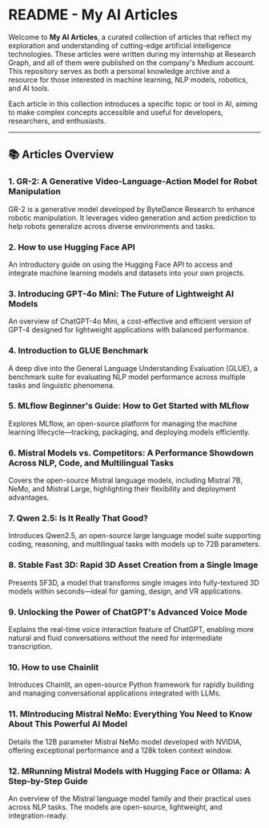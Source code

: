 # README - My AI Articles

Welcome to **My AI Articles**, a curated collection of articles that reflect my exploration and understanding of cutting-edge artificial intelligence technologies. These articles were written during my internship at Research Graph, and all of them were published on the company's Medium account. This repository serves as both a personal knowledge archive and a resource for those interested in machine learning, NLP models, robotics, and AI tools.

Each article in this collection introduces a specific topic or tool in AI, aiming to make complex concepts accessible and useful for developers, researchers, and enthusiasts.

---

## 📚 Articles Overview

### 1. **GR-2: A Generative Video-Language-Action Model for Robot Manipulation**
GR-2 is a generative model developed by ByteDance Research to enhance robotic manipulation. It leverages video generation and action prediction to help robots generalize across diverse environments and tasks.

### 2. **How to use Hugging Face API**
An introductory guide on using the Hugging Face API to access and integrate machine learning models and datasets into your own projects.

### 3. **Introducing GPT-4o Mini: The Future of Lightweight AI Models**
An overview of ChatGPT-4o Mini, a cost-effective and efficient version of GPT-4 designed for lightweight applications with balanced performance.

### 4. **Introduction to GLUE Benchmark**
A deep dive into the General Language Understanding Evaluation (GLUE), a benchmark suite for evaluating NLP model performance across multiple tasks and linguistic phenomena.

### 5. **MLflow Beginner's Guide: How to Get Started with MLflow**
Explores MLflow, an open-source platform for managing the machine learning lifecycle—tracking, packaging, and deploying models efficiently.

### 6. **Mistral Models vs. Competitors: A Performance Showdown Across NLP, Code, and Multilingual Tasks**
Covers the open-source Mistral language models, including Mistral 7B, NeMo, and Mistral Large, highlighting their flexibility and deployment advantages.

### 7. **Qwen 2.5: Is It Really That Good?**
Introduces Qwen2.5, an open-source large language model suite supporting coding, reasoning, and multilingual tasks with models up to 72B parameters.

### 8. **Stable Fast 3D: Rapid 3D Asset Creation from a Single Image**
Presents SF3D, a model that transforms single images into fully-textured 3D models within seconds—ideal for gaming, design, and VR applications.

### 9. **Unlocking the Power of ChatGPT's Advanced Voice Mode**
Explains the real-time voice interaction feature of ChatGPT, enabling more natural and fluid conversations without the need for intermediate transcription.

### 10. **How to use Chainlit**
Introduces Chainlit, an open-source Python framework for rapidly building and managing conversational applications integrated with LLMs.

### 11. **MIntroducing Mistral NeMo: Everything You Need to Know About This Powerful AI Model**
Details the 12B parameter Mistral NeMo model developed with NVIDIA, offering exceptional performance and a 128k token context window.

### 12. **MRunning Mistral Models with Hugging Face or Ollama: A Step-by-Step Guide**
An overview of the Mistral language model family and their practical uses across NLP tasks. The models are open-source, lightweight, and integration-ready.

